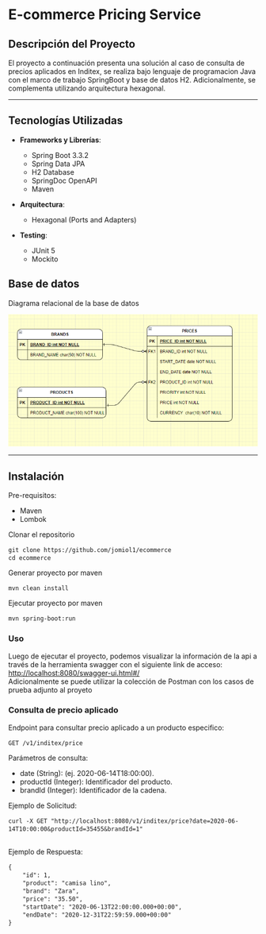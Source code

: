# **E-commerce Pricing Service**

## **Descripción del Proyecto**

El proyecto a continuación presenta una solución al caso de consulta de precios aplicados en Inditex, se realiza bajo lenguaje de programacion Java con el marco de trabajo SpringBoot y base de datos H2. Adicionalmente, se complementa utilizando arquitectura hexagonal.

---

## **Tecnologías Utilizadas**

- **Frameworks y Librerías**:
  - Spring Boot 3.3.2
  - Spring Data JPA
  - H2 Database
  - SpringDoc OpenAPI
  - Maven

- **Arquitectura**:
  - Hexagonal (Ports and Adapters)

- **Testing**:
  - JUnit 5
  - Mockito
  
## Base de datos 

Diagrama relacional de la base de datos

![Base de datos](bd.png)

---
## **Instalación**

<bold>Pre-requisitos:</bold>
  - Maven
  - Lombok
  
Clonar el repositorio

```
git clone https://github.com/jomiol1/ecommerce
cd ecommerce
```

Generar proyecto por maven

```
mvn clean install
```

Ejecutar proyecto por maven

```
mvn spring-boot:run

```
### Uso

Luego de ejecutar el proyecto, podemos visualizar la información de la api a través de la herramienta swagger con el siguiente link de acceso: [http://localhost:8080/swagger-ui.html#/](http://localhost:8080/swagger-ui.html#/ "Swagger UI")
<br> Adicionalmente se puede utilizar la colección de Postman con los casos de prueba adjunto al proyeto

### Consulta de precio aplicado


<bold>Endpoint para consultar precio aplicado a un producto especifico:</bold>

```
GET /v1/inditex/price   

```

<bold>Parámetros de consulta:</bold>
  - date (String): (ej. 2020-06-14T18:00:00).
  - productId (Integer): Identificador del producto.
  - brandId (Integer): Identificador de la cadena.
  
<bold>Ejemplo de Solicitud:</bold>

```
curl -X GET "http://localhost:8080/v1/inditex/price?date=2020-06-14T10:00:00&productId=35455&brandId=1"
  

```
<bold>Ejemplo de Respuesta:</bold>
```
{
    "id": 1,
    "product": "camisa lino",
    "brand": "Zara",
    "price": "35.50",
    "startDate": "2020-06-13T22:00:00.000+00:00",
    "endDate": "2020-12-31T22:59:59.000+00:00"
}

  

```

